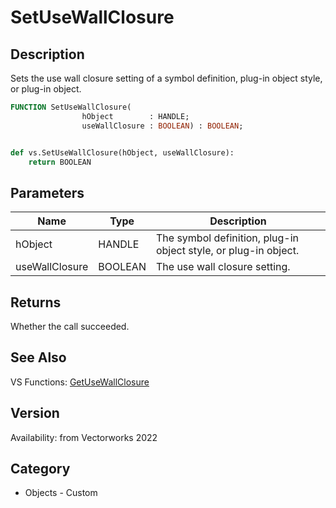 # SetUseWallClosure

## Description
Sets the use wall closure setting of a symbol definition, plug-in object style, or plug-in object.

```pascal
FUNCTION SetUseWallClosure(
				hObject        : HANDLE;
				useWallClosure : BOOLEAN) : BOOLEAN;
```

```python

def vs.SetUseWallClosure(hObject, useWallClosure):
    return BOOLEAN
```

## Parameters
|Name|Type|Description|
|---|---|---|
|hObject|HANDLE|The symbol definition, plug-in object style, or plug-in object.|
|useWallClosure|BOOLEAN|The use wall closure setting.|

## Returns
Whether the call succeeded.

## See Also
VS Functions:
[GetUseWallClosure](GetUseWallClosure.md)

## Version
Availability: from Vectorworks 2022
## Category
* Objects - Custom

